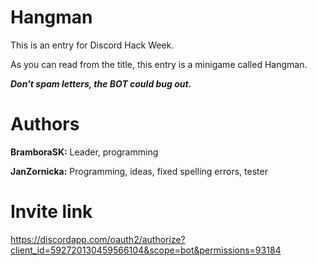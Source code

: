 # Hangman

This is an entry for Discord Hack Week.

As you can read from the title, this entry is a minigame called Hangman.

***Don't spam letters, the BOT could bug out.***

# Authors

**BramboraSK:** Leader, programming

**JanZornicka:** Programming, ideas, fixed spelling errors, tester

# Invite link

https://discordapp.com/oauth2/authorize?client_id=592720130459566104&scope=bot&permissions=93184

